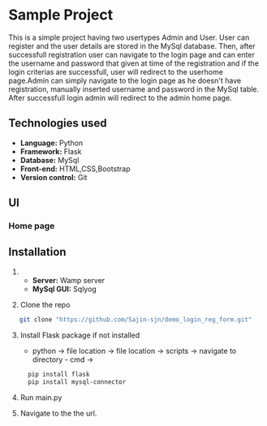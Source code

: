 # Sample Project
This is a simple project having two usertypes Admin and User. User can register and the user details are stored in the MySql database. Then, after successfull registration user can navigate to the login page and can enter the username and password that given at time of the registration and if the login criterias are successfull, user will redirect to the userhome page.Admin can simply navigate to the login page as he doesn't have registration, manually inserted username and password in the MySql table. After successfull login admin will redirect to the admin home page.

## Technologies used
- **Language:** Python
- **Framework:** Flask
- **Database:** MySql
- **Front-end:** HTML,CSS,Bootstrap
- **Version control:** Git

## UI
### Home page



## Installation
1. 
    - **Server:** Wamp server
    - **MySql GUI:** Sqlyog

2. Clone the repo
```bash
   git clone "https://github.com/Sajin-sjn/demo_login_reg_form.git"
```

3. Install Flask package if not installed
   -  python -> file location -> file location -> scripts -> navigate to directory - cmd ->
    ```bash
      pip install flask
      pip install mysql-connector
    ```

4. Run main.py
5. Navigate to the the url.